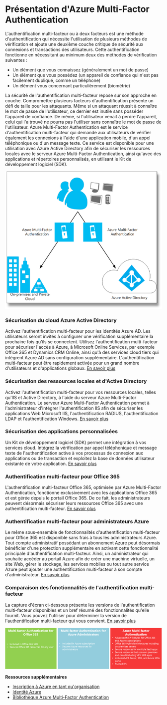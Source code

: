 <properties 
	pageTitle="Présentation d'Azure Multi-Factor Authentication" 
	description="" 
	services="multi-factor-authentication" 
	documentationCenter="" 
	authors="billmath" 
	manager="terrylan" 
	editor="lisatoft"/>

<tags 
	ms.service="multi-factor-authentication" 
	ms.workload="identity" 
	ms.tgt_pltfrm="na" 
	ms.devlang="na" 
	ms.topic="article" 
	ms.date="11/17/2014" 
	ms.author="billmath"/>





<h1 id="whatiswamfa">Présentation d'Azure Multi-Factor Authentication</h1>

L'authentification multi-facteur ou à deux facteurs est une méthode d'authentification qui nécessite l'utilisation de plusieurs méthodes de vérification et ajoute une deuxième couche critique de sécurité aux connexions et transactions des utilisateurs. Cette authentification fonctionne en nécessitant au minimum deux des méthodes de vérification suivantes : 

* Un élément que vous connaissez (généralement un mot de passe)
* Un élément que vous possédez (un appareil de confiance qui n'est pas facilement dupliqué, comme un téléphone)
* Un élément vous concernant particulièrement (biométrie)

La sécurité de l'authentification multi-facteur repose sur son approche en couche. Compromettre plusieurs facteurs d'authentification présente un défi de taille pour les attaquants. Même si un attaquant réussit à connaître le mot de passe de l'utilisateur, ce dernier est inutile sans posséder l'appareil de confiance. De même, si l'utilisateur venait à perdre l'appareil, celui qui l'a trouvé ne pourra pas l'utiliser sans connaître le mot de passe de l'utilisateur.
Azure Multi-Factor Authentication est le service d'authentification multi-facteur qui demande aux utilisateurs de vérifier également les connexions à l'aide d'une application mobile, d'un appel téléphonique ou d'un message texte. Ce service est disponible pour une utilisation avec Azure Active Directory afin de sécuriser les ressources locales avec le serveur Azure Multi-Factor Authentication, ainsi qu'avec des applications et répertoires personnalisés, en utilisant le Kit de développement logiciel (SDK). 

![Azure Multi-Factor Authentication](./media/multi-factor-authentication/whatismfa.png)

<h3>Sécurisation du cloud Azure Active Directory</h3>

Activez l'authentification multi-facteur pour les identités Azure AD. Les utilisateurs seront invités à configurer une vérification supplémentaire la prochaine fois qu'ils se connectent. Utilisez l'authentification multi-facteur pour sécuriser l'accès à Azure, à Microsoft Online Services, par exemple Office 365 et Dynamics CRM Online, ainsi qu'à des services cloud tiers qui intègrent Azure AD sans configuration supplémentaire. L'authentification multi-facteur peut être rapidement activée pour un grand nombre d'utilisateurs et d'applications globaux.  [En savoir plus](http://msdn.microsoft.com/library/azure/dn249466.aspx)

<h3>Sécurisation des ressources locales et d'Active Directory</h3>

Activez l'authentification multi-facteur pour vos ressources locales, telles qu'IIS et Active Directory, à l'aide du serveur Azure Multi-Factor Authentication.  Le serveur Azure Multi-Factor Authentication permet à l'administrateur d'intégrer l'authentification IIS afin de sécuriser les applications Web Microsoft IIS, l'authentification RADIUS, l'authentification LDAP et l'authentification Windows.  [En savoir plus](http://msdn.microsoft.com/library/azure/dn249467.aspx)
<h3>Sécurisation des applications personnalisées</h3>

Un Kit de développement logiciel (SDK) permet une intégration à vos services cloud. Intégrez la vérification par appel téléphonique et message texte de l'authentification active à vos processus de connexion aux applications ou de transaction et exploitez la base de données utilisateur existante de votre application. [En savoir plus](http://msdn.microsoft.com/library/azure/dn249464.aspx)

<h3>Authentification multi-facteur pour Office 365</h3>

L'authentification multi-facteur Office 365, optimisée par Azure Multi-Factor Authentication, fonctionne exclusivement avec les applications Office 365 et est gérée depuis le portail Office 365. De ce fait, les administrateurs peuvent désormais sécuriser leurs ressources Office 365 avec une authentification multi-facteur. [En savoir plus](http://msdn.microsoft.com/library/azure/dn383636.aspx)

<h3>Authentification multi-facteur pour administrateurs Azure</h3>

Le même sous-ensemble de fonctionnalités d'authentification multi-facteur pour Office 365 est disponible sans frais à tous les administrateurs Azure. Tout compte administratif possédant un abonnement Azure peut désormais bénéficier d'une protection supplémentaire en activant cette fonctionnalité principale d'authentification multi-facteur. Ainsi, un administrateur qui souhaite accéder au portail Azure afin de créer une machine virtuelle, un site Web, gérer le stockage, les services mobiles ou tout autre service Azure peut ajouter une authentification multi-facteur à son compte d'administrateur.  [En savoir plus](http://msdn.microsoft.com/library/azure/dn249471.aspx)

<h3>Comparaison des fonctionnalités de l'authentification multi-facteur</h3>

La capture d'écran ci-dessous présente les versions de l'authentification multi-facteur disponibles et un bref résumé des fonctionnalités qu'elle fournit. Vous pouvez l'utiliser pour déterminer la version de l'authentification multi-facteur qui vous convient. [En savoir plus](http://msdn.microsoft.com/library/azure/dn249471.aspx)

![Azure Multi-Factor Authentication Feature Comparison](./media/multi-factor-authentication/mfacomparison2.png)


**Ressources supplémentaires**

* [Inscription à Azure en tant qu'organisation](/fr-fr/manage/services/identity/organizational-account/)
* [Identité Azure](/fr-fr/manage/windows/fundamentals/identity/)
* [Bibliothèque Azure Multi-Factor Authentication](http://technet.microsoft.com/library/dn249471.aspx)


<!--HONumber=35.2-->

<!--HONumber=46--> 
 
